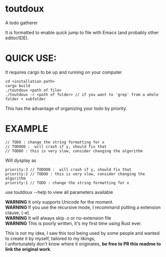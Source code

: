 # toutdoux
A todo gatherer

It is formatted to enable quick jump to file with Emacs (and probably other editor/IDE).  

# QUICK USE:  
It requires cargo to be up and running on your computer
```
cd <installation path>
cargo build
./toutdoux <path of file>
./toutdoux -r <path of folder> // if you want to 'grep' from a whole folder + subfolder
```

This has the advantage of organizing your todo by priority.  

# EXAMPLE
```
// TODO : change the string formatting for x  
// TODOOO :  will crash if y, should fix that   
// TODOO : this is very slow, consider changing the algorithm   
```  
Will dysplay as  
```
priority:3 // TODOOO :  will crash if y, should fix that
priority:2 // TODOO : this is very slow, consider changing the algorithm
priority:1 // TODO : change the string formatting for x
```  
use toutdoux --help to view all parameters available

**WARNING** It only supports Unicode for the moment.  
**WARNING** If you use the recursive mode, I recommand putting a extension clause, (-e)  
**WARNING** It will always skip .o or no-extension file  
**WARNING** This is poorly written, it's my first time using Rust ever.  

This is not my idea, I saw this tool being used by some people and wanted to create it by myself, tailored to my likings,  
I unfortunately don't know where it originates, **be free to PR this readme to link the original work**.  
